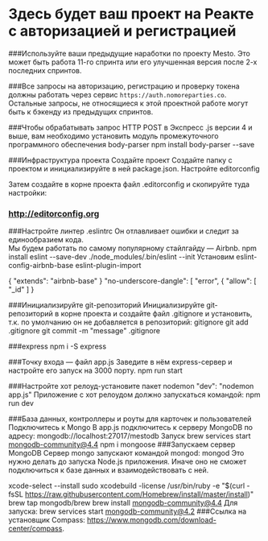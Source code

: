 # Здесь будет ваш проект на Реакте с авторизацией и регистрацией

###Используйте ваши предыдущие наработки по проекту Mesto. 
Это может быть работа 11-го спринта или его улучшенная версия
после 2-х последних спринтов.

###Все запросы на авторизацию, регистрацию и проверку токена 
должны работать через сервис `https://auth.nomoreparties.co`.
Остальные запросы, не относящиеся к этой проектной работе
могут быть к бэкенду из предыдущих спринтов.

###Чтобы обрабатывать запрос HTTP POST в Экспресс .js версии 4 и выше,
вам необходимо установить модуль промежуточного программного обеспечения  body-parser
npm install body-parser --save


###Инфраструктура проекта
Создайте проект
Создайте папку с проектом и инициализируйте в ней package.json.
Настройте editorconfig

Затем создайте в корне проекта файл .editorconfig и скопируйте туда настройки:
### http://editorconfig.org

###Настройте линтер .eslintrc
Он отлавливает ошибки и следит за единообразием кода.  
Мы будем работать по самому популярному стайлгайду — Airbnb.
npm install eslint --save-dev
./node_modules/.bin/eslint --init
Установим 
eslint-config-airbnb-base
eslint-plugin-import

{
"extends": "airbnb-base"
}
"no-underscore-dangle": [ "error",
{
"allow": [ "_id" ]
}


###Инициализируйте git-репозиторий
Инициализируйте git-репозиторий в корне проекта и создайте файл .gitignore и установить,
т.к. по умолчанию он не добавляется в репозиторий:
gitignore
git add .gitignore
git commit -m "message" .gitignore

###express
npm i -S express

###Точку входа — файл app.js
Заведите в нём express-сервер и настройте его запуск на 3000 порту.
npm run start 

###Настройте хот релоуд-установите пакет nodemon
"dev": "nodemon app.js"
Приложение с хот релоудом должно запускаться командой:
npm run dev 

###База данных, контроллеры и роуты для карточек и пользователей
Подключитесь к Mongo
В app.js подключитесь к серверу MongoDB по адресу:
mongodb://localhost:27017/mestodb
Запуск
brew services start mongodb-community@4.4
npm i mongoose
###Запускаем сервер MongoDB
Сервер mongo запускают командой mongod:
mongod
Это нужно делать до запуска Node.js приложения.
Иначе оно не сможет подключиться к базе данных и взаимодействовать с ней.


xcode-select --install
sudo xcodebuild -license
/usr/bin/ruby -e "$(curl -fsSL https://raw.githubusercontent.com/Homebrew/install/master/install)"
brew tap mongodb/brew
brew install mongodb-community@4.4
Для запуска: brew services start mongodb-community@4.2
###Ссылка на установщик Compass: https://www.mongodb.com/download-center/compass.

